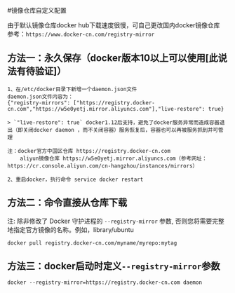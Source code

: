 #镜像仓库自定义配置

由于默认镜像仓库docker hub下载速度很慢，可自己更改国内docker镜像仓库<br>
参考：`https://www.docker-cn.com/registry-mirror`

方法一：永久保存（docker版本10以上可以使用[此说法有待验证]）
------------------
    1、在/etc/docker目录下新增一个daemon.json文件
    daemon.json文件内容为：
    {"registry-mirrors": ["https://registry.docker-cn.com","https://w5e0yetj.mirror.aliyuncs.com"],"live-restore": true}

    > `"live-restore": true` docker1.12后支持，避免了docker服务异常而造成容器退出（即关闭docker daemon ，而不关闭容器）服务恢复后，容器也可以再被服务抓到并可管理

    注：docker官方中国区仓库 https://registry.docker-cn.com
        aliyun镜像仓库 https://w5e0yetj.mirror.aliyuncs.com（参考网址：https://cr.console.aliyun.com/cn-hangzhou/instances/mirrors）

    2、重启docker，执行命令 service docker restart

方法二：命令直接从仓库下载
-------------------------
注: 除非修改了 Docker 守护进程的 `--registry-mirror` 参数, 否则您将需要完整地指定官方镜像的名称。例如，library/ubuntu<br>

    docker pull registry.docker-cn.com/myname/myrepo:mytag

方法三：docker启动时定义`--registry-mirror`参数
---------------------------

    docker --registry-mirror=https://registry.docker-cn.com daemon
